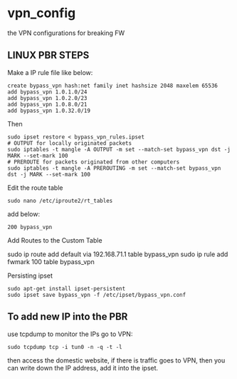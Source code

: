 # vpn_config
the VPN configurations for breaking FW

## LINUX PBR STEPS
Make a IP rule file like below:
```
create bypass_vpn hash:net family inet hashsize 2048 maxelem 65536
add bypass_vpn 1.0.1.0/24
add bypass_vpn 1.0.2.0/23
add bypass_vpn 1.0.8.0/21
add bypass_vpn 1.0.32.0/19
```

Then 
```
sudo ipset restore < bypass_vpn_rules.ipset
# OUTPUT for locally originated packets
sudo iptables -t mangle -A OUTPUT -m set --match-set bypass_vpn dst -j MARK --set-mark 100
# PREROUTE for packets originated from other computers
sudo iptables -t mangle -A PREROUTING -m set --match-set bypass_vpn dst -j MARK --set-mark 100
```

Edit the route table
```
sudo nano /etc/iproute2/rt_tables
```
add below:
```
200 bypass_vpn
```

Add Routes to the Custom Table

sudo ip route add default via 192.168.71.1 table bypass_vpn
sudo ip rule add fwmark 100 table bypass_vpn

 Persisting ipset
```
sudo apt-get install ipset-persistent
sudo ipset save bypass_vpn -f /etc/ipset/bypass_vpn.conf
```

## To add new IP into the PBR
use tcpdump to monitor the IPs go to VPN:
```
sudo tcpdump tcp -i tun0 -n -q -t -l
```

then access the domestic website, if there is traffic goes to VPN, then you can write down the IP address, add it into the ipset.
